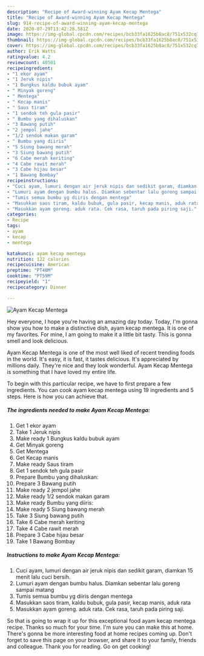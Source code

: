 ```yaml
---
description: "Recipe of Award-winning Ayam Kecap Mentega"
title: "Recipe of Award-winning Ayam Kecap Mentega"
slug: 914-recipe-of-award-winning-ayam-kecap-mentega
date: 2020-07-29T13:42:28.581Z
image: https://img-global.cpcdn.com/recipes/bcb33fa1625b8ac8/751x532cq70/ayam-kecap-mentega-foto-resep-utama.jpg
thumbnail: https://img-global.cpcdn.com/recipes/bcb33fa1625b8ac8/751x532cq70/ayam-kecap-mentega-foto-resep-utama.jpg
cover: https://img-global.cpcdn.com/recipes/bcb33fa1625b8ac8/751x532cq70/ayam-kecap-mentega-foto-resep-utama.jpg
author: Erik Watts
ratingvalue: 4.2
reviewcount: 40501
recipeingredient:
- "1 ekor ayam"
- "1 Jeruk nipis"
- "1 Bungkus kaldu bubuk ayam"
- " Minyak goreng"
- " Mentega"
- " Kecap manis"
- " Saus tiram"
- "1 sendok teh gula pasir"
- " Bumbu yang dihaluskan"
- "3 Bawang putih"
- "2 jempol jahe"
- "1/2 sendok makan garam"
- " Bumbu yang diiris"
- "5 Siung bawang merah"
- "3 Siung bawang putih"
- "6 Cabe merah keriting"
- "4 Cabe rawit merah"
- "3 Cabe hijau besar"
- "1 Bawang Bombay"
recipeinstructions:
- "Cuci ayam, lumuri dengan air jeruk nipis dan sedikit garam, diamkan 15 menit lalu cuci bersih."
- "Lumuri ayam dengan bumbu halus. Diamkan sebentar lalu goreng sampai matang"
- "Tumis semua bumbu yg diiris dengan mentega"
- "Masukkan saos tiram, kaldu bubuk, gula pasir, kecap manis, aduk rata"
- "Masukkan ayam goreng. aduk rata. Cek rasa, taruh pada piring saji."
categories:
- Recipe
tags:
- ayam
- kecap
- mentega

katakunci: ayam kecap mentega 
nutrition: 122 calories
recipecuisine: American
preptime: "PT40M"
cooktime: "PT59M"
recipeyield: "1"
recipecategory: Dinner

---
```



![Ayam Kecap Mentega](https://img-global.cpcdn.com/recipes/bcb33fa1625b8ac8/751x532cq70/ayam-kecap-mentega-foto-resep-utama.jpg)

Hey everyone, I hope you're having an amazing day today. Today, I'm gonna show you how to make a distinctive dish, ayam kecap mentega. It is one of my favorites. For mine, I am going to make it a little bit tasty. This is gonna smell and look delicious.



Ayam Kecap Mentega is one of the most well liked of recent trending foods in the world. It's easy, it is fast, it tastes delicious. It's appreciated by millions daily. They're nice and they look wonderful. Ayam Kecap Mentega is something that I have loved my entire life.


To begin with this particular recipe, we have to first prepare a few ingredients. You can cook ayam kecap mentega using 19 ingredients and 5 steps. Here is how you can achieve that.

<!--inarticleads1-->

##### The ingredients needed to make Ayam Kecap Mentega:

1. Get 1 ekor ayam
1. Take 1 Jeruk nipis
1. Make ready 1 Bungkus kaldu bubuk ayam
1. Get  Minyak goreng
1. Get  Mentega
1. Get  Kecap manis
1. Make ready  Saus tiram
1. Get 1 sendok teh gula pasir
1. Prepare  Bumbu yang dihaluskan:
1. Prepare 3 Bawang putih
1. Make ready 2 jempol jahe
1. Make ready 1/2 sendok makan garam
1. Make ready  Bumbu yang diiris:
1. Make ready 5 Siung bawang merah
1. Take 3 Siung bawang putih
1. Take 6 Cabe merah keriting
1. Take 4 Cabe rawit merah
1. Prepare 3 Cabe hijau besar
1. Take 1 Bawang Bombay




<!--inarticleads2-->

##### Instructions to make Ayam Kecap Mentega:

1. Cuci ayam, lumuri dengan air jeruk nipis dan sedikit garam, diamkan 15 menit lalu cuci bersih.
1. Lumuri ayam dengan bumbu halus. Diamkan sebentar lalu goreng sampai matang
1. Tumis semua bumbu yg diiris dengan mentega
1. Masukkan saos tiram, kaldu bubuk, gula pasir, kecap manis, aduk rata
1. Masukkan ayam goreng. aduk rata. Cek rasa, taruh pada piring saji.




So that is going to wrap it up for this exceptional food ayam kecap mentega recipe. Thanks so much for your time. I'm sure you can make this at home. There's gonna be more interesting food at home recipes coming up. Don't forget to save this page on your browser, and share it to your family, friends and colleague. Thank you for reading. Go on get cooking!
